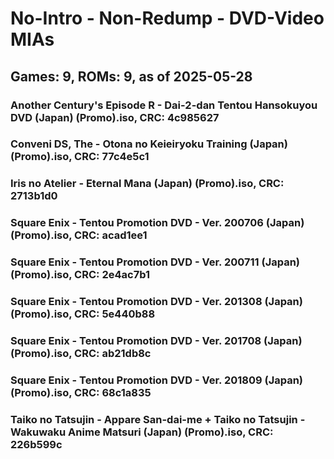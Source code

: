 # No-Intro - Non-Redump - DVD-Video MIAs
## Games: 9, ROMs: 9, as of 2025-05-28

### Another Century's Episode R - Dai-2-dan Tentou Hansokuyou DVD (Japan) (Promo).iso, CRC: 4c985627
### Conveni DS, The - Otona no Keieiryoku Training (Japan) (Promo).iso, CRC: 77c4e5c1
### Iris no Atelier - Eternal Mana (Japan) (Promo).iso, CRC: 2713b1d0
### Square Enix - Tentou Promotion DVD - Ver. 200706 (Japan) (Promo).iso, CRC: acad1ee1
### Square Enix - Tentou Promotion DVD - Ver. 200711 (Japan) (Promo).iso, CRC: 2e4ac7b1
### Square Enix - Tentou Promotion DVD - Ver. 201308 (Japan) (Promo).iso, CRC: 5e440b88
### Square Enix - Tentou Promotion DVD - Ver. 201708 (Japan) (Promo).iso, CRC: ab21db8c
### Square Enix - Tentou Promotion DVD - Ver. 201809 (Japan) (Promo).iso, CRC: 68c1a835
### Taiko no Tatsujin - Appare San-dai-me + Taiko no Tatsujin - Wakuwaku Anime Matsuri (Japan) (Promo).iso, CRC: 226b599c
